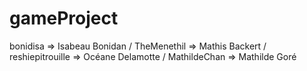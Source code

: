 # gameProject

bonidisa => Isabeau Bonidan / TheMenethil => Mathis Backert / reshiepitrouille => Océane Delamotte / MathildeChan => Mathilde Goré
